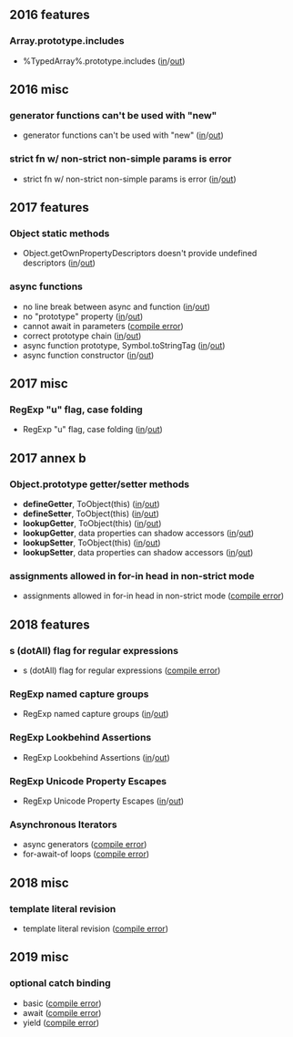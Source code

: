 
## 2016 features

### Array.prototype.includes
- %TypedArray%.prototype.includes ([in](https://github.com/teppeis/closure-compiler-es6-compat-table/blob/master/es2016plus/latest/2016_features/Array.prototype.includes/%25TypedArray%25.prototype.includes/in.js)/[out](https://github.com/teppeis/closure-compiler-es6-compat-table/blob/master/es2016plus/latest/2016_features/Array.prototype.includes/%25TypedArray%25.prototype.includes/out.js))

## 2016 misc

### generator functions can't be used with "new"
- generator functions can't be used with "new" ([in](https://github.com/teppeis/closure-compiler-es6-compat-table/blob/master/es2016plus/latest/2016_misc/generator_functions_cant_be_used_with_new/in.js)/[out](https://github.com/teppeis/closure-compiler-es6-compat-table/blob/master/es2016plus/latest/2016_misc/generator_functions_cant_be_used_with_new/out.js))

### strict fn w/ non-strict non-simple params is error
- strict fn w/ non-strict non-simple params is error ([in](https://github.com/teppeis/closure-compiler-es6-compat-table/blob/master/es2016plus/latest/2016_misc/strict_fn_w__non-strict_non-simple_params_is_error/in.js)/[out](https://github.com/teppeis/closure-compiler-es6-compat-table/blob/master/es2016plus/latest/2016_misc/strict_fn_w__non-strict_non-simple_params_is_error/out.js))

## 2017 features

### Object static methods
- Object.getOwnPropertyDescriptors doesn't provide undefined descriptors ([in](https://github.com/teppeis/closure-compiler-es6-compat-table/blob/master/es2016plus/latest/2017_features/Object_static_methods/Object.getOwnPropertyDescriptors_doesnt_provide_undefined_descriptors/in.js)/[out](https://github.com/teppeis/closure-compiler-es6-compat-table/blob/master/es2016plus/latest/2017_features/Object_static_methods/Object.getOwnPropertyDescriptors_doesnt_provide_undefined_descriptors/out.js))

### async functions
- no line break between async and function ([in](https://github.com/teppeis/closure-compiler-es6-compat-table/blob/master/es2016plus/latest/2017_features/async_functions/no_line_break_between_async_and_function/in.js)/[out](https://github.com/teppeis/closure-compiler-es6-compat-table/blob/master/es2016plus/latest/2017_features/async_functions/no_line_break_between_async_and_function/out.js))
- no "prototype" property ([in](https://github.com/teppeis/closure-compiler-es6-compat-table/blob/master/es2016plus/latest/2017_features/async_functions/no_prototype_property/in.js)/[out](https://github.com/teppeis/closure-compiler-es6-compat-table/blob/master/es2016plus/latest/2017_features/async_functions/no_prototype_property/out.js))
- cannot await in parameters ([compile error](https://github.com/teppeis/closure-compiler-es6-compat-table/blob/master/es2016plus/latest/2017_features/async_functions/cannot_await_in_parameters/error.txt))
- correct prototype chain ([in](https://github.com/teppeis/closure-compiler-es6-compat-table/blob/master/es2016plus/latest/2017_features/async_functions/correct_prototype_chain/in.js)/[out](https://github.com/teppeis/closure-compiler-es6-compat-table/blob/master/es2016plus/latest/2017_features/async_functions/correct_prototype_chain/out.js))
- async function prototype, Symbol.toStringTag ([in](https://github.com/teppeis/closure-compiler-es6-compat-table/blob/master/es2016plus/latest/2017_features/async_functions/async_function_prototype%2C_Symbol.toStringTag/in.js)/[out](https://github.com/teppeis/closure-compiler-es6-compat-table/blob/master/es2016plus/latest/2017_features/async_functions/async_function_prototype%2C_Symbol.toStringTag/out.js))
- async function constructor ([in](https://github.com/teppeis/closure-compiler-es6-compat-table/blob/master/es2016plus/latest/2017_features/async_functions/async_function_constructor/in.js)/[out](https://github.com/teppeis/closure-compiler-es6-compat-table/blob/master/es2016plus/latest/2017_features/async_functions/async_function_constructor/out.js))

## 2017 misc

### RegExp "u" flag, case folding
- RegExp "u" flag, case folding ([in](https://github.com/teppeis/closure-compiler-es6-compat-table/blob/master/es2016plus/latest/2017_misc/RegExp_u_flag%2C_case_folding/in.js)/[out](https://github.com/teppeis/closure-compiler-es6-compat-table/blob/master/es2016plus/latest/2017_misc/RegExp_u_flag%2C_case_folding/out.js))

## 2017 annex b

### Object.prototype getter/setter methods
- __defineGetter__, ToObject(this) ([in](https://github.com/teppeis/closure-compiler-es6-compat-table/blob/master/es2016plus/latest/2017_annex_b/Object.prototype_getter_setter_methods/__defineGetter__%2C_ToObject_this_/in.js)/[out](https://github.com/teppeis/closure-compiler-es6-compat-table/blob/master/es2016plus/latest/2017_annex_b/Object.prototype_getter_setter_methods/__defineGetter__%2C_ToObject_this_/out.js))
- __defineSetter__, ToObject(this) ([in](https://github.com/teppeis/closure-compiler-es6-compat-table/blob/master/es2016plus/latest/2017_annex_b/Object.prototype_getter_setter_methods/__defineSetter__%2C_ToObject_this_/in.js)/[out](https://github.com/teppeis/closure-compiler-es6-compat-table/blob/master/es2016plus/latest/2017_annex_b/Object.prototype_getter_setter_methods/__defineSetter__%2C_ToObject_this_/out.js))
- __lookupGetter__, ToObject(this) ([in](https://github.com/teppeis/closure-compiler-es6-compat-table/blob/master/es2016plus/latest/2017_annex_b/Object.prototype_getter_setter_methods/__lookupGetter__%2C_ToObject_this_/in.js)/[out](https://github.com/teppeis/closure-compiler-es6-compat-table/blob/master/es2016plus/latest/2017_annex_b/Object.prototype_getter_setter_methods/__lookupGetter__%2C_ToObject_this_/out.js))
- __lookupGetter__, data properties can shadow accessors ([in](https://github.com/teppeis/closure-compiler-es6-compat-table/blob/master/es2016plus/latest/2017_annex_b/Object.prototype_getter_setter_methods/__lookupGetter__%2C_data_properties_can_shadow_accessors/in.js)/[out](https://github.com/teppeis/closure-compiler-es6-compat-table/blob/master/es2016plus/latest/2017_annex_b/Object.prototype_getter_setter_methods/__lookupGetter__%2C_data_properties_can_shadow_accessors/out.js))
- __lookupSetter__, ToObject(this) ([in](https://github.com/teppeis/closure-compiler-es6-compat-table/blob/master/es2016plus/latest/2017_annex_b/Object.prototype_getter_setter_methods/__lookupSetter__%2C_ToObject_this_/in.js)/[out](https://github.com/teppeis/closure-compiler-es6-compat-table/blob/master/es2016plus/latest/2017_annex_b/Object.prototype_getter_setter_methods/__lookupSetter__%2C_ToObject_this_/out.js))
- __lookupSetter__, data properties can shadow accessors ([in](https://github.com/teppeis/closure-compiler-es6-compat-table/blob/master/es2016plus/latest/2017_annex_b/Object.prototype_getter_setter_methods/__lookupSetter__%2C_data_properties_can_shadow_accessors/in.js)/[out](https://github.com/teppeis/closure-compiler-es6-compat-table/blob/master/es2016plus/latest/2017_annex_b/Object.prototype_getter_setter_methods/__lookupSetter__%2C_data_properties_can_shadow_accessors/out.js))

### assignments allowed in for-in head in non-strict mode
- assignments allowed in for-in head in non-strict mode ([compile error](https://github.com/teppeis/closure-compiler-es6-compat-table/blob/master/es2016plus/latest/2017_annex_b/assignments_allowed_in_for-in_head_in_non-strict_mode/error.txt))

## 2018 features

### s (dotAll) flag for regular expressions
- s (dotAll) flag for regular expressions ([compile error](https://github.com/teppeis/closure-compiler-es6-compat-table/blob/master/es2016plus/latest/2018_features/s__dotAll__flag_for_regular_expressions/error.txt))

### RegExp named capture groups
- RegExp named capture groups ([in](https://github.com/teppeis/closure-compiler-es6-compat-table/blob/master/es2016plus/latest/2018_features/RegExp_named_capture_groups/in.js)/[out](https://github.com/teppeis/closure-compiler-es6-compat-table/blob/master/es2016plus/latest/2018_features/RegExp_named_capture_groups/out.js))

### RegExp Lookbehind Assertions
- RegExp Lookbehind Assertions ([in](https://github.com/teppeis/closure-compiler-es6-compat-table/blob/master/es2016plus/latest/2018_features/RegExp_Lookbehind_Assertions/in.js)/[out](https://github.com/teppeis/closure-compiler-es6-compat-table/blob/master/es2016plus/latest/2018_features/RegExp_Lookbehind_Assertions/out.js))

### RegExp Unicode Property Escapes
- RegExp Unicode Property Escapes ([in](https://github.com/teppeis/closure-compiler-es6-compat-table/blob/master/es2016plus/latest/2018_features/RegExp_Unicode_Property_Escapes/in.js)/[out](https://github.com/teppeis/closure-compiler-es6-compat-table/blob/master/es2016plus/latest/2018_features/RegExp_Unicode_Property_Escapes/out.js))

### Asynchronous Iterators
- async generators ([compile error](https://github.com/teppeis/closure-compiler-es6-compat-table/blob/master/es2016plus/latest/2018_features/Asynchronous_Iterators/async_generators/error.txt))
- for-await-of loops ([compile error](https://github.com/teppeis/closure-compiler-es6-compat-table/blob/master/es2016plus/latest/2018_features/Asynchronous_Iterators/for-await-of_loops/error.txt))

## 2018 misc

### template literal revision
- template literal revision ([compile error](https://github.com/teppeis/closure-compiler-es6-compat-table/blob/master/es2016plus/latest/2018_misc/template_literal_revision/error.txt))

## 2019 misc

### optional catch binding
- basic ([compile error](https://github.com/teppeis/closure-compiler-es6-compat-table/blob/master/es2016plus/latest/2019_misc/optional_catch_binding/basic/error.txt))
- await ([compile error](https://github.com/teppeis/closure-compiler-es6-compat-table/blob/master/es2016plus/latest/2019_misc/optional_catch_binding/await/error.txt))
- yield ([compile error](https://github.com/teppeis/closure-compiler-es6-compat-table/blob/master/es2016plus/latest/2019_misc/optional_catch_binding/yield/error.txt))

